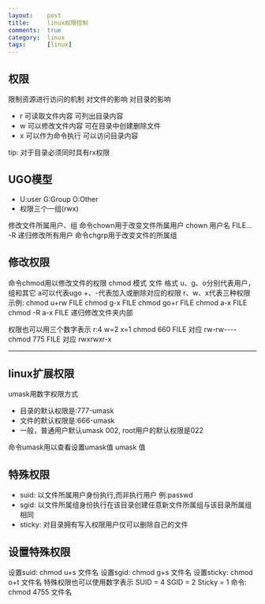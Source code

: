 ```yaml
---
layout:    post
title:     linux权限控制
comments:  true
category:  linux
tags:	   [linux]
---
```


## 权限

限制资源进行访问的机制
	对文件的影响	对目录的影响
* r 可读取文件内容	可列出目录内容
* w 可以修改文件内容 可在目录中创建删除文件
* x 可以作为命令执行 可以访问目录内容

tip: 对于目录必须同时具有rx权限 

## UGO模型

* U:user G:Group O:Other
* 权限三个一组(rwx)

修改文件所属用户、组
    命令chown用于改变文件所属用户
	chown 用户名 FILE...
	-R 递归修改所有用户
	命令chgrp用于改变文件的所属组
	
## 修改权限
命令chmod用以修改文件的权限
chmod 模式 文件
格式
	u、g、o分别代表用户，组和其它
	a可以代表ugo
	+、-代表加入或删除对应的权限
	r、w、x代表三种权限
示例:
	chmod u+rw FILE
	chmod g-x FILE
	chmod go+r FILE
	chmod a-x FILE
	chmod -R a-x FILE 递归修改文件夹内部

权限也可以用三个数字表示
r:4 w=2 x=1
    chmod 660 FILE 对应 rw-rw----
	chmod 775 FILE 对应 rwxrwxr-x

----

## linux扩展权限 
umask用数字权限方式

* 目录的默认权限是:777-umask
* 文件的默认权限是:666-umask
* 一般，普通用户默认umask 002,
  root用户的默认权限是022

命令umask用以查看设置umask值
	umask 值 

## 特殊权限

* suid: 以文件所属用户身份执行,而非执行用户 例:passwd
* sgid: 以文件所属组身份执行在该目录创建任意新文件所属组与该目录所属组相同
* sticky:	对目录拥有写入权限用户仅可以删除自己的文件
						

## 设置特殊权限

设置suid:
	chmod u+s 文件名
设置sgid:
	chmod g+s 文件名
设置sticky:
	chmod o+t 文件名
特殊权限也可以使用数字表示
	SUID = 4
	SGID = 2
	Sticky = 1
命令:
	chmod 4755 文件名
